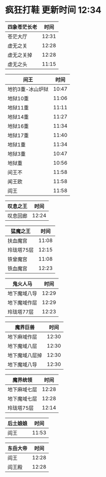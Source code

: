 # 疯狂打鞋 更新时间 12:34

| 四象苍茫长老   | 时间    |
|--------|-------|
| 苍茫大厅 | 12:31 |
| 虚无之关 | 12:28 |
| 虚无之关掉 | 12:28 |
| 虚无之头 | 11:15 |

| 间王   | 时间    |
|--------|-------|
| 地钓3重-冰山炉狱 | 10:47 |
| 地狱10重 | 11:06 |
| 地狱11重 | 11:11 |
| 地狱14重 | 11:27 |
| 地狱16重 | 11:34 |
| 地狱17重 | 11:40 |
| 地狱1重 | 11:34 |
| 地狱3重 | 10:47 |
| 地狱重 | 10:56 |
| 间王不 | 11:58 |
| 闻王欧 | 11:58 |
| 阎王 | 11:58 |

| 叹息之王   | 时间    |
|--------|-------|
| 叹息回廊 | 12:24 |

| 猛魔之王   | 时间    |
|--------|-------|
| 扶血魔宫 | 11:08 |
| 玲珑塔75层 | 12:15 |
| 铁曾魔宫 | 11:08 |
| 铁血魔宫 | 12:23 |

| 鬼火人马   | 时间    |
|--------|-------|
| 地下魔域八导 | 12:29 |
| 地下魔域作层 | 12:29 |
| 玲珑塔77层 | 12:23 |

| 魔界巨兽   | 时间    |
|--------|-------|
| 地下麻域作层 | 12:30 |
| 地下魔域八层 | 12:30 |
| 地下魔域八层掉 | 12:30 |
| 地下魔域八导 | 12:30 |

| 魔界统领   | 时间    |
|--------|-------|
| 地下麻域七层 | 12:28 |
| 地下魔域七层 | 12:28 |
| 玲珑塔75层 | 12:14 |

| 后土娘娘   | 时间    |
|--------|-------|
| 阎王 | 11:53 |

| 东岳大帝   | 时间    |
|--------|-------|
| 阎王 | 12:28 |
| 阎王殿 | 12:28 |